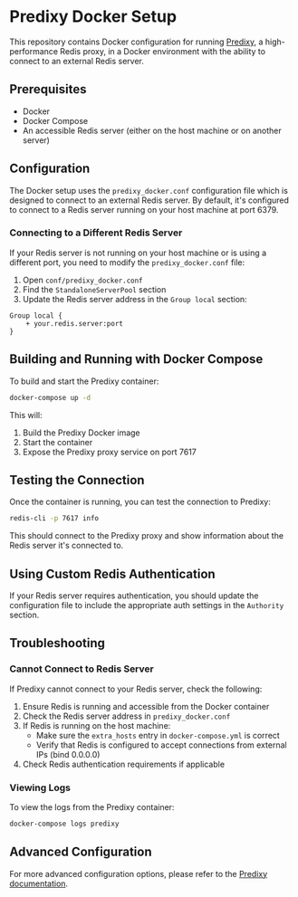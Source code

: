 # Predixy Docker Setup

This repository contains Docker configuration for running [Predixy](https://github.com/joyieldInc/predixy), a high-performance Redis proxy, in a Docker environment with the ability to connect to an external Redis server.

## Prerequisites

- Docker
- Docker Compose
- An accessible Redis server (either on the host machine or on another server)

## Configuration

The Docker setup uses the `predixy_docker.conf` configuration file which is designed to connect to an external Redis server. By default, it's configured to connect to a Redis server running on your host machine at port 6379.

### Connecting to a Different Redis Server

If your Redis server is not running on your host machine or is using a different port, you need to modify the `predixy_docker.conf` file:

1. Open `conf/predixy_docker.conf`
2. Find the `StandaloneServerPool` section
3. Update the Redis server address in the `Group local` section:

```
Group local {
    + your.redis.server:port
}
```

## Building and Running with Docker Compose

To build and start the Predixy container:

```bash
docker-compose up -d
```

This will:
1. Build the Predixy Docker image
2. Start the container
3. Expose the Predixy proxy service on port 7617

## Testing the Connection

Once the container is running, you can test the connection to Predixy:

```bash
redis-cli -p 7617 info
```

This should connect to the Predixy proxy and show information about the Redis server it's connected to.

## Using Custom Redis Authentication

If your Redis server requires authentication, you should update the configuration file to include the appropriate auth settings in the `Authority` section.

## Troubleshooting

### Cannot Connect to Redis Server

If Predixy cannot connect to your Redis server, check the following:

1. Ensure Redis is running and accessible from the Docker container
2. Check the Redis server address in `predixy_docker.conf`
3. If Redis is running on the host machine:
   - Make sure the `extra_hosts` entry in `docker-compose.yml` is correct
   - Verify that Redis is configured to accept connections from external IPs (bind 0.0.0.0)
4. Check Redis authentication requirements if applicable

### Viewing Logs

To view the logs from the Predixy container:

```bash
docker-compose logs predixy
```

## Advanced Configuration

For more advanced configuration options, please refer to the [Predixy documentation](https://github.com/joyieldInc/predixy). 